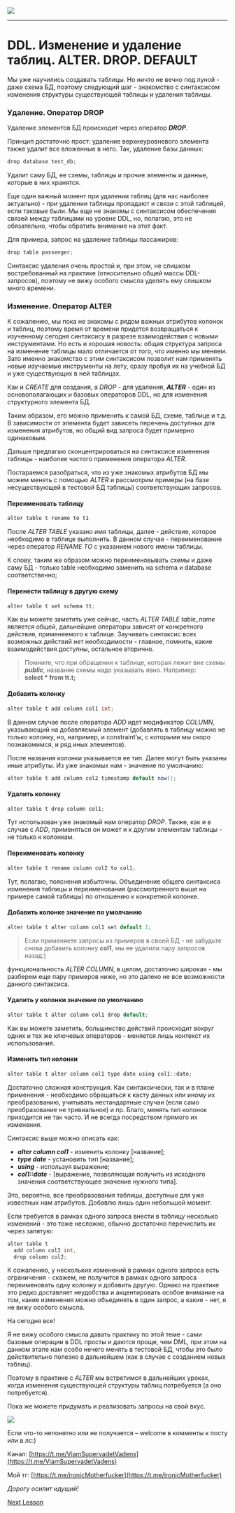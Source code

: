 ![](../../commonmedia/header.png)

***

   

DDL. Изменение и удаление таблиц. ALTER. DROP. DEFAULT
======================================================

Мы уже научились создавать таблицы. Но ничто не вечно под луной - даже схема БД, поэтому следующий шаг - знакомство с синтаксисом изменения структуры существующей таблицы и удаления таблицы.

  

### Удаление. Оператор DROP

Удаление элементов БД происходит через оператор **_DROP_**.

Принцип достаточно прост: удаление верхнеуровневого элемента также удалит все вложенные в него. Так, удаление базы данных:

```java
drop database test_db;
```

Удалит саму БД, ее схемы, таблицы и прочие элементы и данные, которые в них хранятся.

Еще один важный момент при удалении таблиц (для нас наиболее актуально) - при удалении таблицы пропадают и связи с этой таблицей, если таковые были. Мы еще не знакомы с синтаксисом обеспечения связей между таблицами на уровне DDL, но, полагаю, это не обязательно, чтобы обратить внимание на этот факт.

Для примера, запрос на удаление таблицы пассажиров:

```java
drop table passenger;
```

Синтаксис удаления очень простой и, при этом, не слишком востребованный на практике (относительно общей массы DDL-запросов), поэтому не вижу особого смысла уделять ему слишком много времени.

  

### Изменение. Оператор ALTER

К сожалению, мы пока не знакомы с рядом важных атрибутов колонок и таблиц, поэтому время от времени придется возвращаться к изученному сегодня синтаксису в разрезе взаимодействия с новыми инструментами. Но есть и хорошая новость: общая структура запроса на изменение таблицы мало отличается от того, что именно мы меняем. Зато именно знакомство с этим синтаксисом позволит нам применять новые изучаемые инструменты на лету, сразу пробуя их на учебной БД и уже существующих в ней таблицах.

Как и _CREATE_ для создания, а _DROP_ \- для удаления, **_ALTER_** \- один из основополагающих и базовых операторов DDL, но для изменения структурного элемента БД.

Таким образом, его можно применить к самой БД, схеме, таблице и т.д. В зависимости от элемента будет зависеть перечень доступных для изменения атрибутов, но общий вид запроса будет примерно одинаковым.

Дальше предлагаю сконцентрироваться на синтаксисе изменения таблицы - наиболее частого применения оператора _ALTER_.

Постараемся разобраться, что из уже знакомых атрибутов БД мы можем менять с помощью _ALTER_ и рассмотрим примеры (на базе несуществующей в тестовой БД таблицы) соответствующих запросов.

  

#### Переименовать таблицу

```java
alter table t rename to t1
```

После _ALTER TABLE_ указано имя таблицы, далее - действие, которое необходимо в таблице выполнить. В данном случае - переименование через оператор _RENAME TO_ с указанием нового имени таблицы.

К слову, таким же образом можно переименовывать схемы и даже саму БД - только table необходимо заменить на schema и database соответственно;

  

#### Перенести таблицу в другую схему

```java
alter table t set schema tt;
```

Как вы можете заметить уже сейчас, часть _ALTER TABLE table\_name_ является общей, дальнейшие операторы зависят от конкретного действия, применяемого к таблице. Заучивать синтаксис всех возможных действий нет необходимости - главное, помнить, какие взаимодействия доступны, остальное вторично.

> Помните, что при обращении к таблице, которая лежит вне схемы **_public_**, название схемы надо указывать явно. Например:  
> **select \* from tt.t;**

  

#### Добавить колонку

```java
alter table t add column col1 int;
```

В данном случае после оператора _ADD_ идет модификатор _COLUMN_, указывающий на добавляемый элемент (добавлять в таблицу можно не только колонку, но, например, и constraint’ы, с которыми мы скоро познакомимся, и ряд иных элементов).

После названия колонки указывается ее тип. Далее могут быть указаны иные атрибуты. Из уже знакомых нам - значение по умолчанию:

```java
alter table t add column col2 timestamp default now();
```

  

#### Удалить колонку

```java
alter table t drop column col1;
```

Тут использован уже знакомый нам оператор _DROP_. Также, как и в случае с _ADD_, применяться он может и к другим элементам таблицы - не только к колонкам.

  

#### Переименовать колонку

```java
alter table t rename column col2 to col1;
```

Тут, полагаю, пояснения избыточны. Объединение общего синтаксиса изменения таблицы и переименования (рассмотренного выше на примере самой таблицы) по отношению к конкретной колонке.

  

#### Добавить колонке значение по умолчанию

```java
alter table t alter column col1 set default 1;
```

> Если применяете запросы из примеров в своей БД - не забудьте снова добавить колонку **col1**, мы ее удалили пару запросов назад:)

функциональность _ALTER COLUMN_, в целом, достаточно широкая - мы разберем еще пару примеров ниже, но это далеко не все возможности данного синтаксиса.

  

#### Удалить у колонки значение по умолчанию

```java
alter table t alter column col1 drop default;
```

Как вы можете заметить, большинство действий происходит вокруг одних и тех же ключевых операторов - меняется лишь контекст их использования.

  

#### Изменить тип колонки

```java
alter table t alter column col1 type date using col1::date;
```

Достаточно сложная конструкция. Как синтаксически, так и в плане применения - необходимо обращаться к касту данных или иному их преобразованию, учитывать нестандартные случаи (если само преобразование не тривиальное) и пр. Благо, менять тип колонок приходится не так часто. И не всегда посредством прямого их изменения.

Синтаксис выше можно описать как:

*   **_alter column col1_** - изменить колонку \[название\];
*   **_type date_** - установить тип \[название\];
*   **_using_** \- используя выражение;
*   **_col1::date_** - \[выражение, позволяющая получить из исходного значения соответствующее значение нужного типа\].

  

Это, вероятно, все преобразования таблицы, доступные для уже известных нам атрибутов. Добавлю лишь один небольшой момент.

Если требуется в рамках одного запроса внести в таблицу несколько изменений - это тоже несложно, обычно достаточно перечислить их через запятую:

```java
alter table t
  add column col3 int,
  drop column col2;
```

К сожалению, у нескольких изменений в рамках одного запроса есть ограничения - скажем, не получится в рамках одного запроса переименовать одну колонку и добавить другую. Однако на практике это редко доставляет неудобства и акцентировать особое внимание на том, какие изменения можно объединять в один запрос, а какие - нет, я не вижу особого смысла.

  

На сегодня все!

Я не вижу особого смысла давать практику по этой теме - сами базовые операции в DDL просты и даются проще, чем DML, при этом на данном этапе нам особо нечего менять в тестовой БД, чтобы это было действительно полезно в дальнейшем (как в случае с созданием новых таблиц).

Поэтому в практике с _ALTER_ мы встретимся в дальнейших уроках, когда изменения существующей структуры таблиц потребуется (а оно потребуется).

Пока же можете придумать и реализовать запросы на свой вкус.

![](../../commonmedia/footer.png)

Если что-то непонятно или не получается – welcome в комменты к посту или в лс:)

Канал: [https://t.me/ViamSupervadetVadens](https://t.me/ViamSupervadetVadens)

Мой тг: [https://t.me/ironicMotherfucker](https://t.me/ironicMotherfucker)

_Дорогу осилит идущий!_

[Next Lesson](../101/DDL-Primary-key-i-Foreign-key-Kaskadnoe-udalenie.md)
